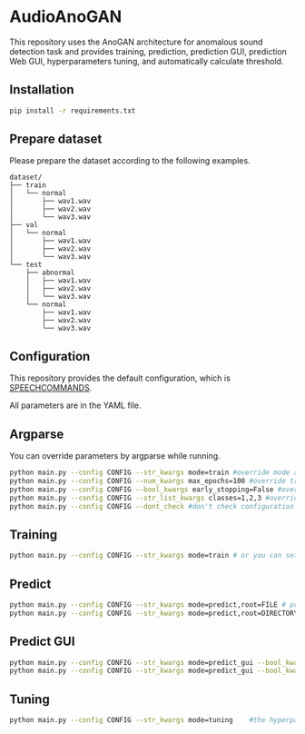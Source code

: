 # AudioAnoGAN

This repository uses the AnoGAN architecture for anomalous sound detection task and provides training, prediction, prediction GUI, prediction Web GUI, hyperparameters tuning, and automatically calculate threshold.

## Installation

```bash
pip install -r requirements.txt
```

## Prepare dataset

Please prepare the dataset according to the following examples.

```
dataset/
├── train
│   └── normal
│       ├── wav1.wav
│       ├── wav2.wav
│       └── wav3.wav
├── val
│   └── normal
│       ├── wav1.wav
│       ├── wav2.wav
│       └── wav3.wav
└── test
    ├── abnormal
    │   ├── wav1.wav
    │   ├── wav2.wav
    │   └── wav3.wav
    └── normal
        ├── wav1.wav
        ├── wav2.wav
        └── wav3.wav
```

## Configuration

This repository provides the default configuration, which is [SPEECHCOMMANDS](config/config_SPEECHCOMMANDS.yml).

All parameters are in the YAML file.

## Argparse

You can override parameters by argparse while running.

```bash
python main.py --config CONFIG --str_kwargs mode=train #override mode as 100
python main.py --config CONFIG --num_kwargs max_epochs=100 #override training iteration as 100
python main.py --config CONFIG --bool_kwargs early_stopping=False #override early_stopping as False
python main.py --config CONFIG --str_list_kwargs classes=1,2,3 #override classes as 1,2,3
python main.py --config CONFIG --dont_check #don't check configuration
```

## Training

```bash
python main.py --config CONFIG --str_kwargs mode=train # or you can set train as the value of mode in configuration
```

## Predict

```bash
python main.py --config CONFIG --str_kwargs mode=predict,root=FILE # predict a file
python main.py --config CONFIG --str_kwargs mode=predict,root=DIRECTORY # predict files in the folder
```

## Predict GUI

```bash
python main.py --config CONFIG --str_kwargs mode=predict_gui --bool_kwargs web_interface=False   # will create a tkinter window
python main.py --config CONFIG --str_kwargs mode=predict_gui --bool_kwargs web_interface=True   #will create a web interface by Gradio
```

## Tuning

```bash
python main.py --config CONFIG --str_kwargs mode=tuning    #the hyperparameter space is in the configuration
```
